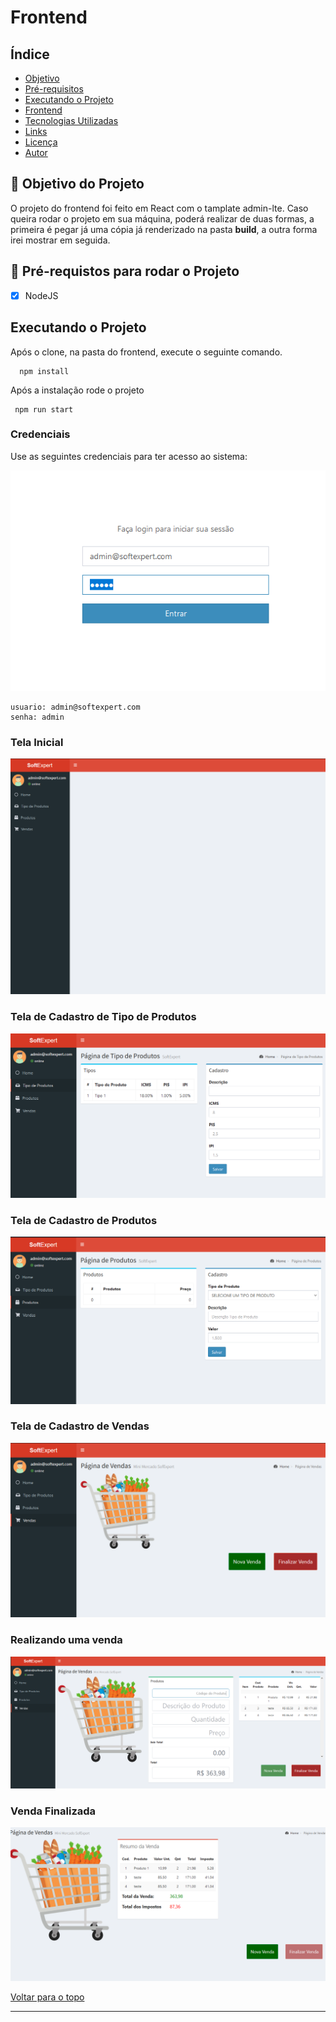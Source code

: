 <h1>Frontend </h1>

## Índice

- [Objetivo](#objetivo)
- [Pré-requisitos](#requisitos)
- [Executando o Projeto](#usage)
- [Frontend](#front)
- [Tecnologias Utilizadas](#utils)
- [Links](#links)
- [Licença](#license)
- [Autor](#autor)

## 🎯 Objetivo do Projeto <a name = "objetivo"></a>

<p>O projeto do frontend foi feito em React com o tamplate admin-lte.
Caso queira rodar o projeto em sua máquina, poderá realizar de duas formas, a primeira
é pegar já uma cópia já renderizado na pasta <b>build</b>, a outra forma irei mostrar em seguida.
</p>

## 🛑 Pré-requistos para rodar o Projeto <a name = "requisitos"></a>

- [x] NodeJS

## Executando o Projeto <a name = "usage"></a>

Após o clone, na pasta do frontend, execute o seguinte comando.
```
  npm install
```

Após a instalação rode o projeto
```
 npm run start
```
### Credenciais
<p>Use as seguintes credenciais para ter acesso ao sistema:</p>

![img.png](img.png)
```
usuario: admin@softexpert.com
senha: admin
```
### Tela Inicial
![img_1.png](img_1.png)

### Tela de Cadastro de Tipo de Produtos
![img_2.png](img_2.png)

### Tela de Cadastro de Produtos
![img_3.png](img_3.png)

### Tela de Cadastro de Vendas
![img_4.png](img_4.png)

### Realizando uma venda
![img_6.png](img_6.png)

### Venda Finalizada
![img_7.png](img_7.png)


<a href="#top">Voltar para o topo</a>

------------






